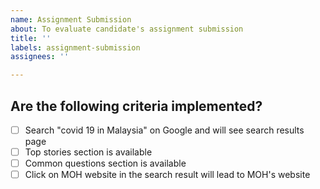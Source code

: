 ```yaml
---
name: Assignment Submission
about: To evaluate candidate's assignment submission
title: ''
labels: assignment-submission
assignees: ''

---
```


## Are the following criteria implemented?
  - [ ] Search "covid 19 in Malaysia" on Google and will see search results page
  - [ ] Top stories section is available
  - [ ] Common questions section is available
  - [ ] Click on MOH website in the search result will lead to MOH's website

